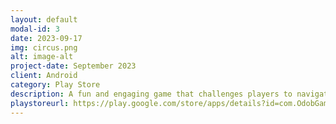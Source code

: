 ```yaml
---
layout: default
modal-id: 3
date: 2023-09-17
img: circus.png
alt: image-alt
project-date: September 2023
client: Android
category: Play Store
description: A fun and engaging game that challenges players to navigate through a series of obstacles and reach the top scores in the world. The game is set in a vibrant and colorful world like Minecraft, transport players to a world of adventure and excitement. You can customize your character, choose from different levels of difficulty and share your achievements with other players.
playstoreurl: https://play.google.com/store/apps/details?id=com.OdobGames.TikTokMinecraftFilterGame
---
```


